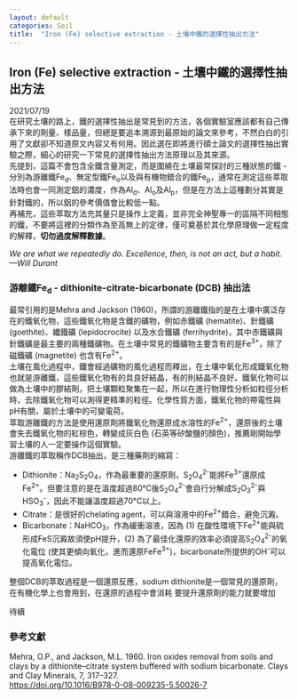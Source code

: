 ```yaml
---
layout: default
categories: Soil
title:  "Iron (Fe) selective extraction - 土壤中鐵的選擇性抽出方法"
---  
```

## Iron (Fe) selective extraction - 土壤中鐵的選擇性抽出方法  
2021/07/19  
在研究土壤的路上，鐵的選擇性抽出是常見到的方法，各個實驗室應該都有自己傳承下來的劑量、樣品量，但總是要追本溯源到最原始的論文來參考，不然白白的引用了文獻卻不知道原文內容又有何用。因此選在即將進行碩士論文的選擇性抽出實驗之際，細心的研究一下常見的選擇性抽出方法原理以及其來源。  
先提到，這篇不會包含全鐵含量測定，而是圍繞在土壤最常探討的三種狀態的鐵 - 分別為游離鐵Fe<sub>d</sub>、無定型鐵Fe<sub>o</sub>以及與有機物錯合的鐵Fe<sub>p</sub>，通常在測定這些萃取法時也會一同測定鋁的濃度，作為Al<sub>d</sub>、Al<sub>o</sub>及Al<sub>p</sub>，但是在方法上這種劃分其實是針對鐵的，所以鋁的參考價值會比較低一點。  
再補充，這些萃取方法充其量只是操作上定義，並非完全神聖專一的區隔不同相態的鐵，不要將這裡的分類作為至高無上的定律，僅可奠基於其化學原理做一定程度的解釋，**切勿過度解釋數據**。  
  
*We are what we repeatedly do. Excellence, then, is not an act, but a habit.   
&mdash;Will Durant*  
  
### 游離鐵Fe<sub>d</sub> - dithionite-citrate-bicarbonate (DCB) 抽出法  
最常引用的是Mehra and Jackson (1960)，所謂的游離鐵指的是在土壤中廣泛存在的鐵氧化物，這些鐵氧化物是含鐵的礦物，例如赤鐵礦 (hematite)、針鐵礦 (goethite)、纖鐵礦 (lepidocrocite) 以及水合鐵礦 (ferrihydrite)，其中赤鐵礦與針鐵礦是最主要的兩種鐵礦物。在土壤中常見的鐵礦物主要含有的是Fe<sup>3+</sup>，除了磁鐵礦 (magnetite) 也含有Fe<sup>2+</sup>。  
土壤在風化過程中，鐵會經過礦物的風化過程而釋出，在土壤中氧化形成鐵氧化物也就是游離鐵，這些鐵氧化物有的具良好結晶，有的則結晶不良好。鐵氧化物可以做為土壤中的膠結劑，把土壤顆粒聚集在一起，所以在進行物理性分析如粒徑分析時，去除鐵氧化物可以測得更精準的粒徑。化學性質方面，鐵氧化物的帶電性與pH有關，屬於土壤中的可變電荷。  
萃取游離鐵的方法是使用還原劑將鐵氧化物還原成水溶性的Fe<sup>2+</sup>，還原後的土壤會失去鐵氧化物的紅棕色，轉變成灰白色 (石英等矽酸鹽的顏色)，推薦剛開始學習土壤的人一定要操作這個實驗。  
游離鐵的萃取稱作DCB抽出，是三種藥劑的縮寫：
- Dithionite：Na<sub>2</sub>S<sub>2</sub>O<sub>4</sub>，作為最重要的還原劑，S<sub>2</sub>O<sub>4</sub><sup>2-</sup>能將Fe<sup>3+</sup>還原成Fe<sup>2+</sup>。但要注意的是在溫度超過80&deg;C後S<sub>2</sub>O<sub>4</sub><sup>2-</sup>會自行分解成S<sub>2</sub>O<sub>3</sub><sup>2-</sup>與HSO<sub>3</sub><sup>-</sup>，因此不能讓溫度超過70&deg;C以上。
- Citrate：是很好的chelating agent，可以與溶液中的Fe<sup>2+</sup>錯合，避免沉澱。
- Bicarbonate：NaHCO<sub>3</sub>，作為緩衝溶液，因為 (1) 在酸性環境下Fe<sup>2+</sup>能與硫形成FeS沉澱故須使pH提升，(2) 為了最佳化還原的效率必須提高S<sub>2</sub>O<sub>4</sub><sup>2-</sup>的氧化電位 (使其更傾向氧化，進而還原FeFe<sup>3+</sup>)，bicarbonate所提供的OH<sup>-</sup>可以提高氧化電位。  
  
整個DCB的萃取過程是一個還原反應，sodium dithionite是一個常見的還原劑，在有機化學上也會用到，在還原的過程中會消耗
要提升還原劑的能力就要增加

待續

### 參考文獻  
Mehra, O.P., and Jackson, M.L. 1960. Iron oxides removal from soils and clays by a dithionite–citrate system buffered with sodium bicarbonate. Clays and Clay Minerals, 7,
317–327.   
<a href="https://doi.org/10.1016/B978-0-08-009235-5.50026-7" target="_blank">https://doi.org/10.1016/B978-0-08-009235-5.50026-7</a>   
